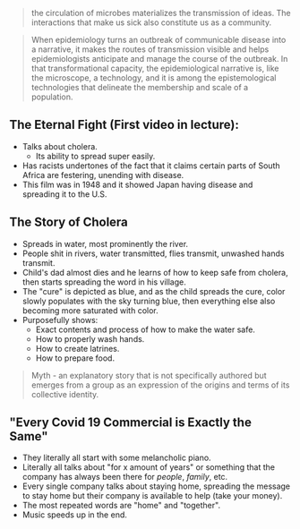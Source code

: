 >the circulation of microbes materializes the transmission of ideas. The interactions that make us sick also constitute us as a community.

> When epidemiology turns an outbreak of communicable disease into a narrative, it makes the routes of transmission visible and helps epidemiologists anticipate and manage the course of the outbreak. In that transformational capacity, the epidemiological narrative is, like the microscope, a technology, and it is among the epistemological technologies that delineate the membership and scale of a population.

## The Eternal Fight (First video in lecture):
- Talks about cholera.
	- Its ability to spread super easily.
- Has racists undertones of the fact that it claims certain parts of South Africa are festering, unending with disease.
- This film was in 1948 and it showed Japan having disease and spreading it to the U.S.

## The Story of Cholera
- Spreads in water, most prominently the river.
- People shit in rivers, water transmitted, flies transmit, unwashed hands transmit.
- Child's dad almost dies and he learns of how to keep safe from cholera, then starts spreading the word in his village.
- The "cure" is depicted as blue, and as the child spreads the cure, color slowly populates with the sky turning blue, then everything else also becoming more saturated with color.
- Purposefully shows:
	- Exact contents and process of how to make the water safe.
	- How to properly wash hands.
	- How to create latrines.
	- How to prepare food.

> Myth - an explanatory story that is not specifically authored but emerges from a group as an expression of the origins and terms of its collective identity.

## "Every Covid 19 Commercial is Exactly the Same"
- They literally all start with some melancholic piano.
- Literally all talks about "for x amount of years" or something that the company has always been there for *people*, *family*, etc.
- Every single company talks about staying home, spreading the message to stay home but their company is available to help (take your money).
- The most repeated words are "home" and "together".
- Music speeds up in the end.